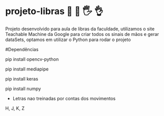 # projeto-libras  🤘 🤚 🖐️ 👌

Projeto desenvolvido para aula de libras da faculdade, utilizamos o site Teachable Machine da Google para criar todos os sinais de mãos e gerar dataSets, optamos em utilizar o Python para rodar o projeto 

#Dependências

pip install opencv-python

pip install mediapipe

pip install keras

pip install numpy

- Letras nao treinadas por contas dos movimentos 

H, J, K, Z
